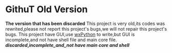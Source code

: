 # GithuT Old Version
**The version that has been discarded**
This project is very old,its codes was rewrited,please not report this project's bugs,we will not repair this project's bugs.
This project have GUI,use [wxPython](https://www.wxpython.org) to write,but GUI is incomplete,and not have shell file and main core file.
**_discarded_,_incomplete_and_not have main core and shell_**
